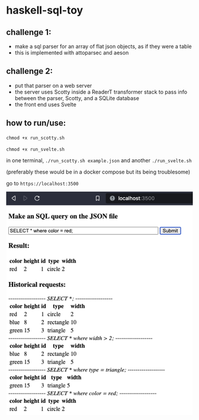 # haskell-sql-toy

## challenge 1:
- make a sql parser for an array of flat json objects, as if they were a table
- this is implemented with attoparsec and aeson

## challenge 2:
- put that parser on a web server
- the server uses Scotty inside a ReaderT transformer stack to pass info between the parser, Scotty, and a SQLite database
- the front end uses Svelte

## how to run/use:
`chmod +x run_scotty.sh`

`chmod +x run_svelte.sh`

in one terminal, `./run_scotty.sh example.json` and another `./run_svelte.sh`

(preferably these would be in a docker compose but its being troublesome)

go to `https://localhost:3500`

![](https://raw.githubusercontent.com/spencerhhubert/haskell-sql-toy/main/assets/what_it_looks_like.png)
